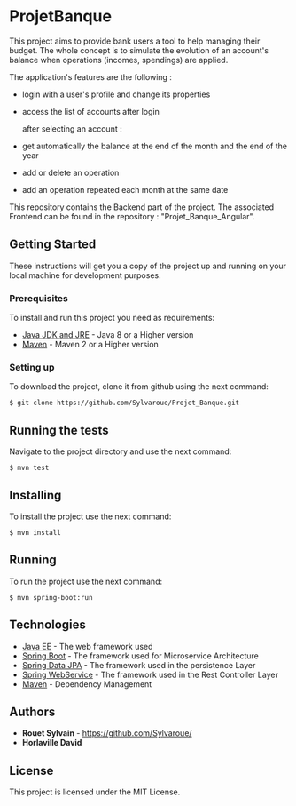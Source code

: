 # ProjetBanque

This project aims to provide bank users a tool to help managing their budget.
The whole concept is to simulate the evolution of an account's balance when operations (incomes, spendings) are applied.

The application's features are the following :
* login with a user's profile and change its properties
* access the list of accounts after login

  after selecting an account :
* get automatically the balance at the end of the month and the end of the year
* add or delete an operation
* add an operation repeated each month at the same date

This repository contains the Backend part of the project. The associated Frontend can be found in the repository : "Projet_Banque_Angular".

## Getting Started

These instructions will get you a copy of the project up and running on your local machine for development purposes.


### Prerequisites

To install and run this project you need as requirements:

* [Java JDK and JRE](https://www.java.com/fr/download/) - Java 8 or a Higher version
* [Maven](https://maven.apache.org/) - Maven 2 or a Higher version


### Setting up

To download the project, clone it from github using the next command:

```
$ git clone https://github.com/Sylvaroue/Projet_Banque.git
```


## Running the tests

Navigate to the project directory and use the next command:

```
$ mvn test 
```

## Installing

To install the project use the next command:

```
$ mvn install
```

## Running

To run the project use the next command:

```
$ mvn spring-boot:run
```

## Technologies

* [Java EE](https://www.oracle.com/technetwork/java/javaee/overview/index.html) - The web framework used
* [Spring Boot](https://spring.io/projects/spring-boot) - The framework used for Microservice Architecture
* [Spring Data JPA](https://spring.io/projects/spring-data-jpa) - The framework used in the persistence Layer
* [Spring WebService](https://spring.io/projects/spring-ws) - The framework used in the Rest Controller Layer
* [Maven](https://maven.apache.org/) - Dependency Management


## Authors

* **Rouet Sylvain** - https://github.com/Sylvaroue/
* **Horlaville David**

## License

This project is licensed under the MIT License.
